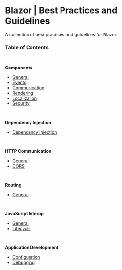 # Blazor | Best Practices and Guidelines

A collection of best practices and guidelines for Blazor.

### Table of Contents
<br>

**Components**

 - [General](https://github.com/sfvicente/BlazorStyleGuide/blob/master/Components-General.md)
 - [Events](https://github.com/sfvicente/BlazorStyleGuide/blob/master/Components-Events.md)
 - [Communication](https://github.com/sfvicente/BlazorStyleGuide/blob/master/Components-Communication.md)
 - [Rendering](https://github.com/sfvicente/BlazorStyleGuide/blob/master/Components-Rendering.md)
 - [Localization](https://github.com/sfvicente/BlazorStyleGuide/blob/master/Components-Localization.md)
 - [Security](https://github.com/sfvicente/BlazorStyleGuide/blob/master/Components-Security.md)
 <br>

 **Dependency Injection**
 - [Dependency Injection](https://github.com/sfvicente/BlazorStyleGuide/blob/master/DependencyInjection.md)
 <br>

 **HTTP Communication**

 - [General](https://github.com/sfvicente/BlazorStyleGuide/blob/master/HttpCommunication-General.md)
 - [CORS](https://github.com/sfvicente/BlazorStyleGuide/blob/master/HttpCommunication-Cors.md)
 <br>

**Routing**

- [General](https://github.com/sfvicente/BlazorStyleGuide/blob/master/Routing.General.md)
<br>

**JavaScript Interop**

- [General](https://github.com/sfvicente/BlazorStyleGuide/blob/master/JavaScriptInterop-General.md)
- [Lifecycle](https://github.com/sfvicente/BlazorStyleGuide/blob/master/JavaScriptInterop-Lifecycle.md)
<br>

**Application Development**

- [Configuration](https://github.com/sfvicente/BlazorStyleGuide/blob/master/ApplicationDevelopment-Configuration.md)
- [Debugging](https://github.com/sfvicente/BlazorStyleGuide/blob/master/ApplicationDevelopment-Debugging.md)
<br>